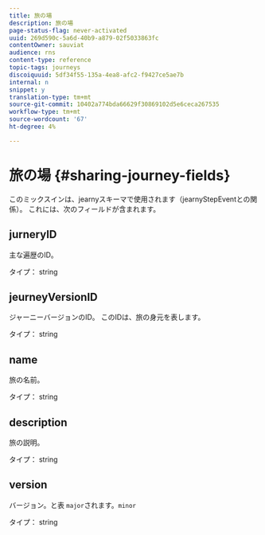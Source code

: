 ```yaml
---
title: 旅の場
description: 旅の場
page-status-flag: never-activated
uuid: 269d590c-5a6d-40b9-a879-02f5033863fc
contentOwner: sauviat
audience: rns
content-type: reference
topic-tags: journeys
discoiquuid: 5df34f55-135a-4ea8-afc2-f9427ce5ae7b
internal: n
snippet: y
translation-type: tm+mt
source-git-commit: 10402a774bda66629f30869102d5e6ceca267535
workflow-type: tm+mt
source-wordcount: '67'
ht-degree: 4%

---
```



# 旅の場 {#sharing-journey-fields}

このミックスインは、jearnyスキーマで使用されます（jearnyStepEventとの関係）。 これには、次のフィールドが含まれます。

## jurneryID

主な遍歴のID。

タイプ： string

## jeurneyVersionID

ジャーニーバージョンのID。 このIDは、旅の身元を表します。

タイプ： string

## name

旅の名前。

タイプ： string

## description

旅の説明。

タイプ： string

## version

バージョン。と表 `major`されます。`minor`

タイプ： string